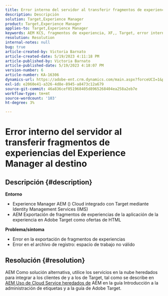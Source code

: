 ```yaml
---
title: Error interno del servidor al transferir fragmentos de experiencias del Experience Manager al destino
description: Descripción
solution: Target,Experience Manager
product: Target,Experience Manager
applies-to: Target,Experience Manager
keywords: AEM KCS, fragmentos de experiencia, XF,, Target, error interno del servidor
resolution: Resolution
internal-notes: null
bug: true
article-created-by: Victoria Barnato
article-created-date: 5/19/2023 4:11:18 PM
article-published-by: Victoria Barnato
article-published-date: 5/19/2023 4:18:07 PM
version-number: 6
article-number: KA-16306
dynamics-url: https://adobe-ent.crm.dynamics.com/main.aspx?forceUCI=1&pagetype=entityrecord&etn=knowledgearticle&id=dc6cf9c4-5ff6-ed11-8848-6045bd0065b6
exl-id: e2060e41-a326-4d8e-8945-a8473c12a679
source-git-commit: 46a836cef051968405d8965268404ea258a2eb7e
workflow-type: tm+mt
source-wordcount: '103'
ht-degree: 3%

---
```


# Error interno del servidor al transferir fragmentos de experiencias del Experience Manager al destino

## Descripción {#description}

<b>Entorno</b>
- Experience Manager AEM () Cloud integrado con Target mediante Identity Management Services (IMS)
- AEM Exportación de fragmentos de experiencias de la aplicación de la experiencia en Adobe Target como ofertas de HTML

<b>Problema/síntoma</b>
- Error en la exportación de fragmentos de experiencias
- Error en el archivo de registro: espacio de trabajo no válido



## Resolución {#resolution}


AEM Como solución alternativa, utilice los servicios en la nube heredados para integrar a los clientes de y a los de Target, tal como se describe en [AEM Uso de Cloud Service heredados de](https://experienceleague.adobe.com/docs/experience-manager-learn/aem-target-tutorial/aem-target-implementation/using-aem-cloud-services.html) AEM en la guía Introducción a la administración de etiquetas y a la guía de Adobe Target.
